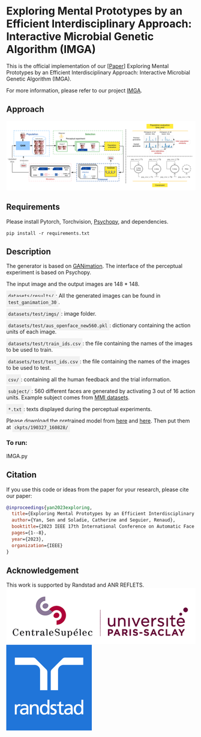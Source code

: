# Exploring Mental Prototypes by an Efficient Interdisciplinary Approach: Interactive Microbial Genetic Algorithm (IMGA)
This is the official implementation of our [[Paper](https://hal.science/hal-04050608/document)] Exploring Mental Prototypes by an Efficient Interdisciplinary Approach: Interactive Microbial Genetic Algorithm (IMGA).

For more information, please refer to our project [IMGA](https://yansen0508.github.io/Interactive-Microbial-Genetic-Algorithm/).

## Approach
![General pipeline](Figs/pipeline.png)

## Requirements
Please install Pytorch, Torchvision, [Psychopy](https://www.psychopy.org/), and dependencies.
```shell
pip install -r requirements.txt
```

## Description
The generator is based on [GANimation](https://github.com/albertpumarola/GANimation).
The interface of the perceptual experiment is based on Psychopy.

The input image and the output images are 148 * 148.

<span style="background-color: #f1f1f1; padding: 5px;"><code>datasets/results/</code></span>:
All the generated images can be found in <span style="background-color: #f1f1f1; padding: 5px;"><code>test_ganimation_30</code></span>.

<span style="background-color: #f1f1f1; padding: 5px;"><code>datasets/test/imgs/</code></span>: image folder.

<span style="background-color: #f1f1f1; padding: 5px;"><code>datasets/test/aus_openface_new560.pkl</code></span>: dictionary containing the action units of each image.

<span style="background-color: #f1f1f1; padding: 5px;"><code>datasets/test/train_ids.csv</code></span>: the file containing the names of the images to be used to train.

<span style="background-color: #f1f1f1; padding: 5px;"><code>datasets/test/test_ids.csv</code></span>: the file containing the names of the images to be used to test.

<span style="background-color: #f1f1f1; padding: 5px;"><code>csv/</code></span>: containing all the human feedback and the trial information.

<span style="background-color: #f1f1f1; padding: 5px;"><code>subject/</code></span>: 560 different faces are generated by activating 3 out of 16 action units. 
Example subject comes from [MMI datasets](https://mmifacedb.eu/).

<span style="background-color: #f1f1f1; padding: 5px;"><code>*.txt</code></span>: texts displayed during the perceptual experiments.

Please download the pretrained model from [here](https://drive.google.com/file/d/1f9moiWKiyPMJ9wtrihJY6yeAKVed9SXg/view?usp=sharing) and [here](https://drive.google.com/file/d/1geTeVf0v8was3GdBjLbeTnv_uLpbLPl6/view?usp=sharing).  Then put them at <span style="background-color: #f1f1f1; padding: 5px;"><code>ckpts/190327_160828/</code></span>

### To run: 
IMGA.py

## Citation
If you use this code or ideas from the paper for your research, please cite our paper:
```BibTeX
@inproceedings{yan2023exploring,
  title={Exploring Mental Prototypes by an Efficient Interdisciplinary Approach: Interactive Microbial Genetic Algorithm},
  author={Yan, Sen and Soladie, Catherine and Seguier, Renaud},
  booktitle={2023 IEEE 17th International Conference on Automatic Face and Gesture Recognition (FG)},
  pages={1--8},
  year={2023},
  organization={IEEE}
}
```

## Acknowledgement
This work is supported by Randstad and ANR REFLETS.
![CentraleSupelec](Figs/logo1.png)
![Randstad](Figs/logo2.png)
